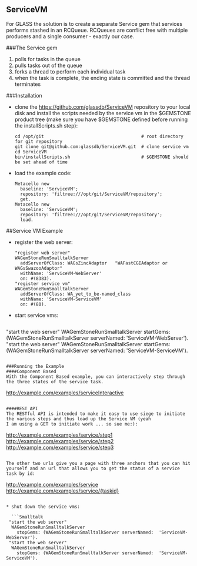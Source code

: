 ## ServiceVM
For GLASS the solution is to create a separate Service gem that services performs stashed in an RCQueue. RCQueues are conflict free with multiple producers and a single consumer - exactly our case.

###The Service gem

1. polls for tasks in the queue
2. pulls tasks out of the queue
3. forks a thread to perform each individual task
4. when the task is complete, the ending state is committed and the thread terminates

###Installation

* clone the https://github.com/glassdb/ServiceVM repository to your local disk and install the
  scripts needed by the service vm in the $GEMSTONE product tree (make sure you have $GEMSTONE
  defined before running the installScripts.sh step):

  ```shell
  cd /opt/git                                     # root directory for git repository
  git clone git@github.com:glassdb/ServiceVM.git  # clone service vm
  cd ServiceVM
  bin/installScripts.sh                           # $GEMSTONE should be set ahead of time
  ```

* load the example code:

  ```Smalltalk
  Metacello new
    baseline: 'ServiceVM';
    repository: 'filtree:///opt/git/ServiceVM/repository';
    get.
  Metacello new
    baseline: 'ServiceVM';
    repository: 'filtree:///opt/git/ServiceVM/repository';
    load.
  ```
##Service VM Example

* register the web server:

  ```Smalltalk
  "register web server"
  WAGemStoneRunSmalltalkServer
    addServerOfClass: WAGsZincAdaptor   "WAFastCGIAdaptor or WAGsSwazooAdaptor"
    withName: 'ServiceVM-WebServer'     
    on: #(8383).
  "register service vm"
  WAGemStoneRunSmalltalkServer
    addServerOfClass: WA_yet_to_be-named_class
    withName: 'ServiceVM-ServiceVM'     
    on: #(80).
  ```

* start service vms: 

  ```Smalltalk
 "start the web server"
  WAGemStoneRunSmalltalkServer 
    startGems: (WAGemStoneRunSmalltalkServer serverNamed:  'ServiceVM-WebServer').
 "start the web server"
  WAGemStoneRunSmalltalkServer 
    startGems: (WAGemStoneRunSmalltalkServer serverNamed:  'ServiceVM-ServiceVM').
  ```

###Running the Example
####Component Based
With the Component Based example, you can interactively step through the three states of the service task.

```
http://example.com/examples/serviceInteractive
```

####REST API
The RESTful API is intended to make it easy to use siege to initiate the various steps and thus load up the Service VM (yeah 
I am using a GET to initiate work ... so sue me:):

```
http://example.com/examples/service/step1
http://example.com/examples/service/step2
http://example.com/examples/service/step3
```

The other two urls give you a page with three anchors that you can hit yourself and an url that allows you to get the status of a service task by id:

```
http://example.com/examples/service
http://example.com/examples/service/{taskid}
```

* shut down the service vms:

  ```Smalltalk
 "start the web server"
  WAGemStoneRunSmalltalkServer 
    stopGems: (WAGemStoneRunSmalltalkServer serverNamed:  'ServiceVM-WebServer').
 "start the web server"
  WAGemStoneRunSmalltalkServer
    stopGems: (WAGemStoneRunSmalltalkServer serverNamed:  'ServiceVM-ServiceVM').
  ```

[1]: http://forum.world.st/threads-within-a-request-td2335295.html#a2335295
[2]: http://gemstonesoup.wordpress.com/2007/05/10/porting-application-specific-seaside-threads-to-gemstone/
[3]: http://forum.world.st/threads-within-a-request-td2335295.html#a2335295
[4]: tode#installation
[5]: docs/installServiceVM.md#installation

